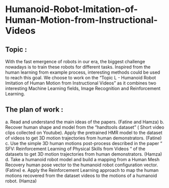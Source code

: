 # Humanoid-Robot-Imitation-of-Human-Motion-from-Instructional-Videos

##  Topic :
With the fast emergence of robots in our era, the biggest challenge nowadays is to train these robots for different tasks. Inspired from the human learning from example process, interesting methods could be used to reach this goal. We choose to work on the “Topic L - Humanoid Robot Imitation of Human Motion from Instructional Videos” as it combines two interesting Machine Learning fields, Image Recognition and Reinforcement Learning.
## The plan of work :
a. Read and understand the main ideas of the papers. (Fatine and Hamza)
b. Recover human shape and model from the “handtools dataset” ( Short video clips collected on Youtube). Apply the pretrained HMR model to the dataset of videos to get 3D motion trajectories from human demonstrators. (Fatine)
c. Use the simple 3D human motions post-process described in the paper “ SFV: Reinforcement Learning of Physical Skills from Videos “ of the datasets to get 3D motion trajectories from human demonstrators. (Hamza)
d. Take a humanoid robot model and build a mapping from a Human Mesh Recovery human pose vector to the humanoid robot configuration vector. (Fatine)
e. Apply the Reinforcement Learning approach to map the human motions recovered from the dataset videos to the motions of a humanoid robot. (Hamza)
